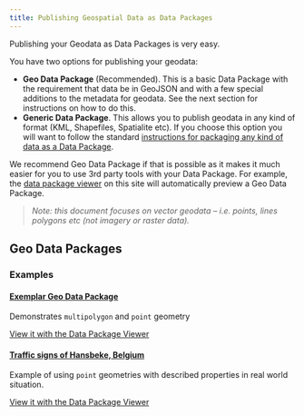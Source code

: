 ```yaml
---
title: Publishing Geospatial Data as Data Packages
---
```


Publishing your Geodata as Data Packages is very easy.

You have two options for publishing your geodata:

* **Geo Data Package** (Recommended). This is a basic Data Package with the
  requirement that data be in GeoJSON and with a few special additions to the
  metadata for geodata. See the next section for instructions on how to do
  this.
* **Generic Data Package**. This allows you to publish geodata in any kind of
  format (KML, Shapefiles, Spatialite etc). If you choose this option you will
  want to follow the standard [instructions for packaging any kind of data as a
  Data Package][any].

We recommend Geo Data Package if that is possible as it makes it much easier
for you to use 3rd party tools with your Data Package. For example, the [data
package viewer][viewer] on this site will automatically preview a Geo Data Package.

> *Note: this document focuses on *vector* geodata &ndash; i.e. points, lines polygons etc (not
imagery or raster data).*

[any]: /docs/data-packages/publish-any/
[viewer]: /tools/view

## Geo Data Packages

### Examples

#### [Exemplar Geo Data Package](https://github.com/datasets/ex-geojson)

Demonstrates `multipolygon` and `point` geometry

[View it with the Data Package Viewer][view-1]

[view-1]: http://data.okfn.org/tools/view?url=https%3A%2F%2Fgithub.com%2Fdatasets%2Fex-geojson

<script src="http://gist-it.appspot.com/github/datasets/ex-geojson/blob/master/datapackage.json"></script>

#### [Traffic signs of Hansbeke, Belgium](https://github.com/peterdesmet/traffic-signs-hansbeke)

Example of using `point` geometries with described properties in real world situation.

[View it with the Data Package Viewer][view-2]

[view-2]: http://data.okfn.org/tools/view?url=https%3A%2F%2Fgithub.com%2Fpeterdesmet%2Ftraffic-signs-hansbeke

<script src="http://gist-it.appspot.com/github/datasets/ex-geojson/blob/master/datapackage.json"></script>
